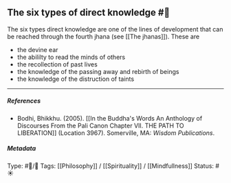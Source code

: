 ## The six types of direct knowledge  #🧠 

The six types direct knowledge are one of the lines of development that can be reached through the fourth jhana (see [[The jhanas]]). These are

- the devine ear
- the abililty to read the minds of others
- the recollection of past lives 
- the knowledge of the passing away and rebirth of beings
- the knowledge of the distruction of taints

___

##### References

- Bodhi, Bhikkhu. (2005). [[In the Buddha's Words An Anthology of Discourses From the Pali Canon Chapter VII. THE PATH TO LIBERATION]] (Location 3967). Somerville, MA: _Wisdom Publications_.

##### Metadata
Type: #🔵/🔵 
Tags: [[Philosophy]] / [[Spirituality]] / [[Mindfullness]]
Status: #☀️ 